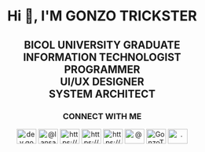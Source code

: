 <h1 align="center">Hi 👋, I'M GONZO TRICKSTER</h1>
<h2 align="center">BICOL UNIVERSITY GRADUATE<br>INFORMATION TECHNOLOGIST<br>PROGRAMMER<br>UI/UX DESIGNER<br>SYSTEM ARCHITECT</h2>

<h3 align="center">CONNECT WITH ME</h3>
<p align="center">
<a href="https://dev.to/dev.gonzotrickster" target="blank"><img align="center" src="https://raw.githubusercontent.com/rahuldkjain/github-profile-readme-generator/master/src/images/icons/Social/devto.svg" alt="dev.gonzotrickster" height="30" width="40" /></a>
<a href="https://twitter.com/gonzo_trickster" target="blank"><img align="center" src="https://raw.githubusercontent.com/rahuldkjain/github-profile-readme-generator/master/src/images/icons/Social/twitter.svg" alt="@lansagwot" height="30" width="40" /></a>
<a href="https://linkedin.com/in/https://www.linkedin.com/in/lancelot-oleriana-a891a6204/" target="blank"><img align="center" src="https://raw.githubusercontent.com/rahuldkjain/github-profile-readme-generator/master/src/images/icons/Social/linked-in-alt.svg" alt="https://www.linkedin.com/in/lancelot-oleriana-a891a6204/" height="30" width="40" /></a>
<a href="https://fb.com/https://www.facebook.com/lancelot1121/" target="blank"><img align="center" src="https://raw.githubusercontent.com/rahuldkjain/github-profile-readme-generator/master/src/images/icons/Social/facebook.svg" alt="https://www.facebook.com/lancelot1121/" height="30" width="40" /></a>
<a href="https://instagram.com/https://www.instagram.com/gonzotrickster9899/" target="blank"><img align="center" src="https://raw.githubusercontent.com/rahuldkjain/github-profile-readme-generator/master/src/images/icons/Social/instagram.svg" alt="https://www.instagram.com/gonzotrickster9899/" height="30" width="40" /></a>
<a href="https://medium.com/@" target="blank"><img align="center" src="https://raw.githubusercontent.com/rahuldkjain/github-profile-readme-generator/master/src/images/icons/Social/medium.svg" alt="@" height="30" width="40" /></a>
<a href="https://discord.gg/GonzoTrickster#6112" target="blank"><img align="center" src="https://raw.githubusercontent.com/rahuldkjain/github-profile-readme-generator/master/src/images/icons/Social/discord.svg" alt="GonzoTrickster#6112" height="30" width="40" /></a>
<a href="/." target="blank"><img align="center" src="https://raw.githubusercontent.com/rahuldkjain/github-profile-readme-generator/master/src/images/icons/Social/rss.svg" alt="." height="30" width="40" /></a>
</p>

